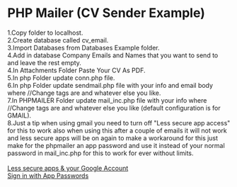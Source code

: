 # PHP Mailer (CV Sender Example)

1.Copy folder to localhost.<br>
2.Create database called cv_email.<br>
3.Import Databases from Databases Example folder.<br>
4.Add in database Company Emails and Names that you want to send to and leave the rest empty.<br>
4.In Attachments Folder Paste Your CV As PDF.<br>
5.In php Folder update conn.php file.<br>
6.In php Folder update sendmail.php file with your info and email body where //Change tags are and whatever else you like.<br>
7.In PHPMAILER Folder update mail_inc.php file with your info where //Change tags are and whatever else you like (default configuration is for GMAIL).<br>
8.Just a tip when using gmail you need to turn off "Less secure app access" for this to work also when using this after a couple of emails it will not work and less secure apps will be on again to make a workaround for this just make for the phpmailer an app password and use it instead of your normal password in mail_inc.php for this to work for ever without limits.<br><br>
<a href="https://support.google.com/accounts/answer/6010255?hl=en#zippy=%2Cif-less-secure-app-access-is-off-for-your-account%2Cif-less-secure-app-access-is-on-for-your-account">Less secure apps & your Google Account</a><br>
<a href="https://support.google.com/accounts/answer/185833?hl=en">Sign in with App Passwords</a>